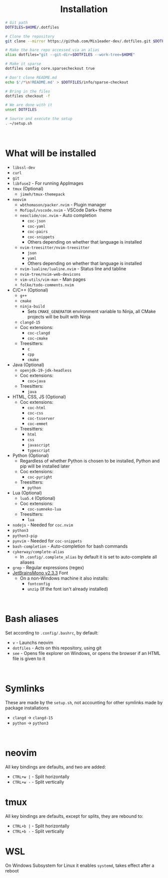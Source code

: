 <h1 align="center">Installation</h1>

```sh
# Git path
DOTFILES=$HOME/.dotfiles

# Clone the repository
git clone --mirror https://github.com/Mis1eader-dev/.dotfiles.git $DOTFILES

# Make the bare repo accessed via an alias
alias dotfiles="git --git-dir=$DOTFILES --work-tree=$HOME"

# Make it sparse
dotfiles config core.sparsecheckout true

# Don't clone README.md
echo $'/*\n!README.md' > $DOTFILES/info/sparse-checkout

# Bring in the files
dotfiles checkout -f

# We are done with it
unset DOTFILES

# Source and execute the setup
. ~/setup.sh
```

<br>

# What will be installed
- `libssl-dev`
- `curl`
- `git`
- `libfuse2` - For running AppImages
- `tmux` (Optional)
  - `jimeh/tmux-themepack`
- `neovim`
  - `wbthomason/packer.nvim` - Plugin manager
  - `Mofiqul/vscode.nvim` - VSCode Dark+ theme
  - `neoclide/coc.nvim` - Auto completion
    - `coc-json`
    - `coc-yaml`
    - `coc-pairs`
    - `coc-snippets`
    - Others depending on whether that language is installed
  - `nvim-treesitter/nvim-treesitter`
    - `json`
    - `yaml`
    - Others depending on whether that language is installed
  - `nvim-lualine/lualine.nvim` - Status line and tabline
  - `nvim-tree/nvim-web-devicons`
  - `vim-utils/vim-man` - Man pages
  - `folke/todo-comments.nvim`
- C/C++ (Optional)
  - `g++`
  - `cmake`
  - `ninja-build`
    - Sets `CMAKE_GENERATOR` environment variable to Ninja, all CMake projects will be built with Ninja
  - `clangd-15`
  - Coc extensions:
    - `coc-clangd`
    - `coc-cmake`
  - Treesitters:
    - `c`
    - `cpp`
    - `cmake`
- Java (Optional)
  - `openjdk-19-jdk-headless`
  - Coc extensions:
    - `coc=java`
  - Treesitters:
    - `java`
- HTML, CSS, JS (Optional)
  - Coc extensions:
    - `coc-html`
    - `coc-css`
    - `coc-tsserver`
    - `coc-emmet`
  - Treesitters:
    - `html`
    - `css`
    - `javascript`
    - `typescript`
- Python (Optional)
  - Regardless of whether Python is chosen to be installed, Python and pip will be installed later
  - Coc extensions:
    - `coc-pyright`
  - Treesitters:
    - `python`
- Lua (Optional)
  - `lua5.4` (Optional)
  - Coc extensions:
    - `coc-sumneko-lua`
  - Treesitters:
    - `lua`
- `nodejs` - Needed for `coc.nvim`
- `python3`
- `python3-pip`
- `pynvim` - Needed for `coc-snippets`
- `bash-completion` - Auto-completion for bash commands
- `cykerway/complete-alias`
  - In `.config/.complete_alias` by default it is set to auto-complete all aliases
- `grep` - Regular expressions (regex)
- [JetBrainsMono v2.3.3](https://github.com/ryanoasis/nerd-fonts/releases/download/v2.3.3/JetBrainsMono.zip) Font
  - On a non-Windows machine it also installs:
    - `fontconfig`
    - `unzip` (If the font isn't already installed)

<br>

# Bash aliases
Set according to `.config/.bashrc`, by default:
- `v` - Launchs neovim
- `dotfiles` - Acts on this repository, using git
- `see` - Opens file explorer on Windows, or opens the browser if an HTML file is given to it

<br>

# Symlinks
These are made by the `setup.sh`, not accounting for other symlinks made by package installations
- `clangd` -> `clangd-15`
- `python` -> `python3`

<br>

# neovim
All key bindings are defaults, and two are added:
- `CTRL+w |` - Split horizontally
- `CTRL+w -` - Split vertically

# tmux
All key bindings are defaults, except for splits, they are rebound to:
- `CTRL+b |` - Split horizontally
- `CTRL+b -` - Split vertically

# WSL
On Windows Subsystem for Linux it enables `systemd`, takes effect after a reboot
